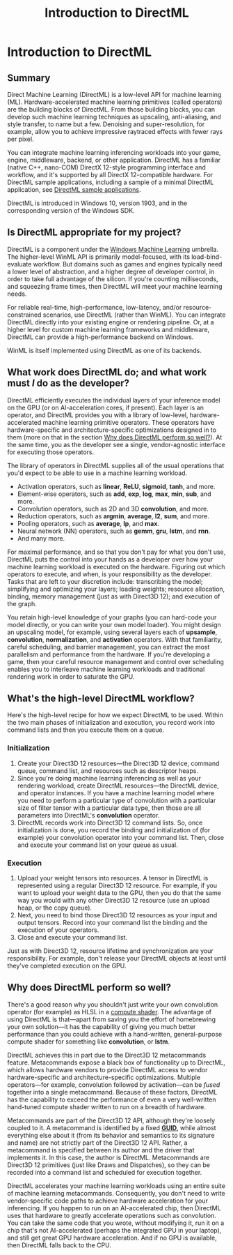 ﻿---
title: Introduction to DirectML
description: Direct Machine Learning (DirectML) is a low-level API for machine learning (ML).
ms.custom: Windows 10 May 2019 Update
ms.localizationpriority: high
ms.topic: article
ms.date: 04/19/2019
---

# Introduction to DirectML

## Summary

Direct Machine Learning (DirectML) is a low-level API for machine learning (ML). Hardware-accelerated machine learning primitives (called operators) are the building blocks of DirectML. From those building blocks, you can develop such machine learning techniques as upscaling, anti-aliasing, and style transfer, to name but a few. Denoising and super-resolution, for example, allow you to achieve impressive raytraced effects with fewer rays per pixel.

You can integrate machine learning inferencing workloads into your game, engine, middleware, backend, or other application. DirectML has a familiar (native C++, nano-COM) DirectX 12-style programming interface and workflow, and it's supported by all DirectX 12-compatible hardware. For DirectML sample applications, including a sample of a minimal DirectML application, see [DirectML sample applications](dml-min-app.md).

DirectML is introduced in Windows 10, version 1903, and in the corresponding version of the Windows SDK.

## Is DirectML appropriate for my project?

DirectML is a component under the [Windows Machine Learning](/windows/ai) umbrella. The higher-level WinML API is primarily model-focused, with its load-bind-evaluate workflow. But domains such as games and engines typically need a lower level of abstraction, and a higher degree of developer control, in order to take full advantage of the silicon. If you're counting milliseconds, and squeezing frame times, then DirectML will meet your machine learning needs.

For reliable real-time, high-performance, low-latency, and/or resource-constrained scenarios, use DirectML (rather than WinML). You can integrate DirectML directly into your existing engine or rendering pipeline. Or, at a higher level for custom machine learning frameworks and middleware, DirectML can provide a high-performance backend on Windows.

WinML is itself implemented using DirectML as one of its backends.

## What work does DirectML do; and what work must *I* do as the developer?

DirectML efficiently executes the individual layers of your inference model on the GPU (or on AI-acceleration cores, if present). Each layer is an operator, and DirectML provides you with a library of low-level, hardware-accelerated machine learning primitive operators. These operators have hardware-specific and architecture-specific optimizations designed in to them (more on that in the section [Why does DirectML perform so well?](#why-does-directml-perform-so-well)). At the same time, you as the developer see a single, vendor-agnostic interface for executing those operators.

The library of operators in DirectML supplies all of the usual operations that you'd expect to be able to use in a machine learning workload.

- Activation operators, such as **linear**, **ReLU**, **sigmoid**, **tanh**, and more.
- Element-wise operators, such as **add**, **exp**, **log**, **max**, **min**, **sub**, and more.
- Convolution operators, such as 2D and 3D **convolution**, and more.
- Reduction operators, such as **argmin**, **average**, **l2**, **sum**, and more.
- Pooling operators, such as **average**, **lp**, and **max**.
- Neural network (NN) operators, such as **gemm**, **gru**, **lstm**, and **rnn**.
- And many more.

For maximal performance, and so that you don't pay for what you don't use, DirectML puts the control into your hands as a developer over how your machine learning workload is executed on the hardware. Figuring out which operators to execute, and when, is your responsibility as the developer. Tasks that are left to your discretion include: transcribing the model; simplifying and optimizing your layers; loading weights; resource allocation, binding, memory management (just as with Direct3D 12); and execution of the graph.

You retain high-level knowledge of your graphs (you can hard-code your model directly, or you can write your own model loader). You might design an upscaling model, for example, using several layers each of **upsample**, **convolution**, **normalization**, and **activation** operators. With that familiarity, careful scheduling, and barrier management, you can extract the most parallelism and performance from the hardware. If you're developing a game, then your careful resource management and control over scheduling enables you to interleave machine learning workloads and traditional rendering work in order to saturate the GPU.

## What's the high-level DirectML workflow?

Here's the high-level recipe for how we expect DirectML to be used. Within the two main phases of initialization and execution, you record work into command lists and then you execute them on a queue.

### Initialization

1. Create your Direct3D 12 resources&mdash;the Direct3D 12 device, command queue, command list, and resources such as descriptor heaps.
2. Since you're doing machine learning inferencing as well as your rendering workload, create DirectML resources&mdash;the DirectML device, and operator instances. If you have a machine learning model where you need to perform a particular type of convolution with a particular size of filter tensor with a particular data type, then those are all parameters into DirectML's **convolution** operator.
3. DirectML records work into Direct3D 12 command lists. So, once initialization is done, you record the binding and initialization of (for example) your convolution operator into your command list. Then, close and execute your command list on your queue as usual.

### Execution

1. Upload your weight tensors into resources. A tensor in DirectML is represented using a regular Direct3D 12 resource. For example, if you want to upload your weight data to the GPU, then you do that the same way you would with any other Direct3D 12 resource (use an upload heap, or the copy queue).
2. Next, you need to bind those Direct3D 12 resources as your input and output tensors. Record into your command list the binding and the execution of your operators.
3. Close and execute your command list.

Just as with Direct3D 12, resource lifetime and synchronization are your responsibility. For example, don't release your DirectML objects at least until they've completed execution on the GPU.

## Why does DirectML perform so well?

There's a good reason why you shouldn't just write your own convolution operator (for example) as HLSL in a [compute shader](/windows/desktop/direct3d12/pipelines-and-shaders-with-directx-12#direct3d-12-compute-pipeline). The advantage of using DirectML is that&mdash;apart from saving you the effort of homebrewing your own solution&mdash;it has the capability of giving you much better performance than you could achieve with a hand-written, general-purpose compute shader for something like **convolution**, or **lstm**.

DirectML achieves this in part due to the Direct3D 12 metacommands feature. Metacommands expose a black box of functionality up to DirectML, which allows hardware vendors to provide DirectML access to vendor hardware-specific and architecture-specific optimizations. Multiple operators&mdash;for example, convolution followed by activation&mdash;can be *fused* together into a single metacommand. Because of these factors, DirectML has the capability to exceed the performance of even a very well-written hand-tuned compute shader written to run on a breadth of hardware.

Metacommands are part of the Direct3D 12 API, although they're loosely coupled to it. A metacommand is identified by a fixed [**GUID**](/windows/win32/api/guiddef/ns-guiddef-guid), while almost everything else about it (from its behavior and semantics to its signature and name) are not strictly part of the Direct3D 12 API. Rather, a metacommand is specified between its author and the driver that implements it. In this case, the author is DirectML. Metacommands are Direct3D 12 primitives (just like Draws and Dispatches), so they can be recorded into a command list and scheduled for execution together.

DirectML accelerates your machine learning workloads using an entire suite of machine learning metacommands. Consequently, you don't need to write vendor-specific code paths to achieve hardware acceleration for your inferencing. If you happen to run on an AI-accelerated chip, then DirectML uses that hardware to greatly accelerate operations such as convolution. You can take the same code that you wrote, without modifying it, run it on a chip that's not AI-accelerated (perhaps the integrated GPU in your laptop), and still get great GPU hardware acceleration. And if no GPU is available, then DirectML falls back to the CPU.
